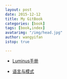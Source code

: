 ```yaml
---
layout: post
date: 2015-12-12
title: My GitBook
categories: [book]
tags: [book,index]
avatarimg: "/img/head.jpg"
author: wangyifan
istop: true

---
```


- [Luminus手册](https://www.gitbook.com/book/ivaneye/luminus-reference/details)

- [语言与模式](https://www.gitbook.com/book/ivaneye/design-pattern/details)
